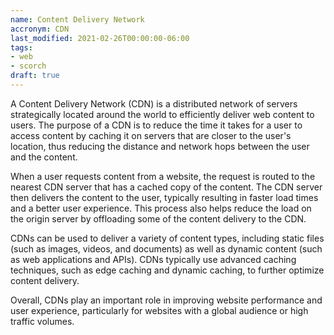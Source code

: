```yaml
---
name: Content Delivery Network
accronym: CDN
last_modified: 2021-02-26T00:00:00-06:00
tags:
- web
- scorch
draft: true
---
```

A Content Delivery Network (CDN) is a distributed network of servers strategically located around the world to efficiently deliver web content to users. The purpose of a CDN is to reduce the time it takes for a user to access content by caching it on servers that are closer to the user's location, thus reducing the distance and network hops between the user and the content.

When a user requests content from a website, the request is routed to the nearest CDN server that has a cached copy of the content. The CDN server then delivers the content to the user, typically resulting in faster load times and a better user experience. This process also helps reduce the load on the origin server by offloading some of the content delivery to the CDN.

CDNs can be used to deliver a variety of content types, including static files (such as images, videos, and documents) as well as dynamic content (such as web applications and APIs). CDNs typically use advanced caching techniques, such as edge caching and dynamic caching, to further optimize content delivery.

Overall, CDNs play an important role in improving website performance and user experience, particularly for websites with a global audience or high traffic volumes.